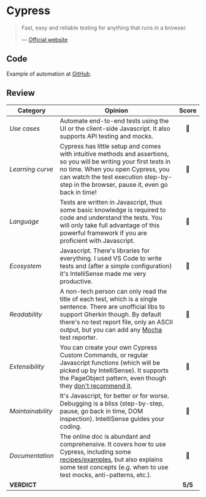 # Cypress

> Fast, easy and reliable testing for anything that runs in a browser.
>
> — [Official website](https://www.cypress.io/how-it-works/)

## Code

Example of automation at [GitHub](https://github.com/dialex/tree/master/start-testing/code/framework/cypress).

## Review

| Category | Opinion | Score |
| -------- | ------- | :---: |
| _Use cases_        | Automate end-to-end tests using the UI or the client-side Javascript. It also supports API testing and mocks. | 🥇 |
| _Learning curve_   | Cypress has little setup and comes with intuitive methods and assertions, so you will be writing your first tests in no time. When you open Cypress, you can watch the test execution step-by-step in the browser, pause it, even go back in time! | 🥇 |
| _Language_         | Tests are written in Javascript, thus some basic knowledge is required to code and understand the tests. You will only take full advantage of this powerful framework if you are proficient with Javascript. | 🥈 |
| _Ecosystem_        | Javascript. There's libraries for everything. I used VS Code to write tests and (after a simple configuration) it's IntelliSense made me very productive. | 🥇 |
| _Readability_      | A non-tech person can only read the title of each test, which is a single sentence. There are unofficial libs to support Gherkin though. By default there's no test report file, only an ASCII output, but you can add any [Mocha](https://docs.cypress.io/guides/tooling/reporters.html#Custom-Reporters) test reporter. | 🥈 |
| _Extensibility_    | You can create your own Cypress Custom Commands, or regular Javascript functions (which will be picked up by IntelliSense). It supports the PageObject pattern, even though they [don't recommend it](https://docs.cypress.io/faq/questions/using-cypress-faq.html#Can-I-use-the-Page-Object-pattern). | 🥇 |
| _Maintainability_  | It's Javascript, for better or for worse. Debugging is a bliss (step-by-step, pause, go back in time, DOM inspection). IntelliSense guides your coding. | 🥇 |
| _Documentation_    | The online doc is abundant and comprehensive. It covers how to use Cypress, including some [recipes/examples](https://github.com/cypress-io/cypress-example-recipes#application-actions), but also explains some test concepts (e.g. when to use test mocks, anti-patterns, etc.). | 🥇 |
| **VERDICT**        |  | **5/5** |
